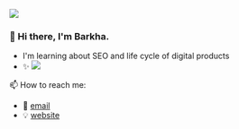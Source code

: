![](https://lh3.googleusercontent.com/INjE-yCHADz2WQ9lqq_ft9K7dCK4vS7aBXW6p8jJfe9nBw9b2z7eN0tstL-fLEha2mkDl7UJp_tL9K1gkDMgtdWasEZb1YYQFNbArTezuDgDi-f9lD6TpZo9m6vyFwi_EIT0OmYh=s72-p-k)

### 👋 Hi there, I'm Barkha.<br> 



- I'm learning about SEO and life cycle of digital products
- ✨
  ![](https://lh3.googleusercontent.com/HAo9RiwhpKREVftfxebo3GDncVzVYcB7YfcQWOuWv5sIpKiXoVqx9ImAWfBiSak9RH1pAXSEk5nN0tGIjY5oORnCwtzVsjaVh0n8YMVfbR-YVjZ2yM9rsW5VsPTifbfkvHdD8Oi_=w600) </ul>

📫 How to reach me:
- 📨 [email](mailto:barkhapandey32@gmail.com)
- 💡 [website](https://isobarkha.github.io/)

<!--software list as icons-->
<!--Read me for project/certifications-->
<!--language diversity statistics/personal growth account statistics-->
